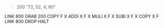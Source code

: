 >200 "72, 52, 4, 60"

LINK 800
GRAB 200
COPY F X
ADDI X F X
MULI X F X
SUBI X F X
COPY X F
LINK 800
DROP
HALT